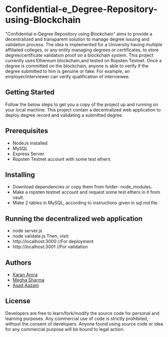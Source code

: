 # Confidential-e_Degree-Repository-using-Blockchain

"Confidential e-Degree Repository using Blockchain" aims to provide a decentralized and transparent solution to manage degree issuing and validation process. The idea is implemented for a University having multiple affiliated colleges, or any entity managing degrees or certificates, to store degree/certificate validation proof on a blockchain system. This project currently uses Ethereum blockchain,and tested on Ropsten Testnet. Once a degree is committed on the blockchain, anyone is able to verify if the degree submitted to him is genuine or fake. For example, an employer/interviewer can verify qualification of  interviewee.

## Getting Started

Follow the below steps to get you a copy of the project up and running on your local machine. This project contain a decentralized web application to deploy degree record and validating a submitted degree.

## Prerequisites

* NodeJs installed
* MySQL
* Express Server
* Ropsten Testnet account with some test ethers

## Installing

* Download dependencies or copy them from folder- node_modules.
* Make a ropsten testnet account and request some test ethers in it from vault.
* Make 2 tables in MySQL, according to instructions given in sql.md file.

## Running the decentralized web application

* node server.js
* node validate.js
Then, visit:
* http://localhost:3000  //For deployment
* http://localhost:3001  //For validation

## Authors

* [Karan Arora](https://github.com/karanarora1110)
* [Megha Sharma](https://github.com/megha96950)
* [Asad Aazam](https://github.com/asadaazam)

## License

Developers are free to learn/fork/modify the source code for personal and learning purposes. Any commercial use of code is strictly prohibited, without the consent of developers. Anyone found using source code or idea for any commercial purpose will be bound to legal action.
